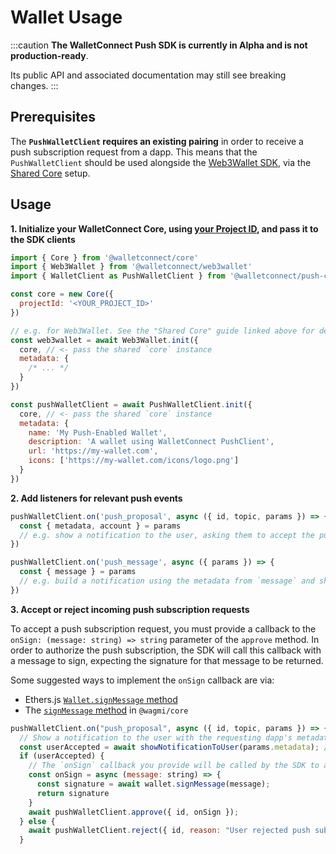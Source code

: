 # Wallet Usage

:::caution
**The WalletConnect Push SDK is currently in Alpha and is not production-ready**.

Its public API and associated documentation may still see breaking changes.
:::

## Prerequisites

The **`PushWalletClient` requires an existing pairing** in order to receive a push subscription request from a dapp.
This means that the `PushWalletClient` should be used alongside the [Web3Wallet SDK](../web3wallet/installation.md), via the [Shared Core](../guides/shared-core.md) setup.

## Usage

**1. Initialize your WalletConnect Core, using [your Project ID](../../cloud/relay.md), and pass it to the SDK clients**

```javascript
import { Core } from '@walletconnect/core'
import { Web3Wallet } from '@walletconnect/web3wallet'
import { WalletClient as PushWalletClient } from '@walletconnect/push-client'

const core = new Core({
  projectId: '<YOUR_PROJECT_ID>'
})

// e.g. for Web3Wallet. See the "Shared Core" guide linked above for details.
const web3wallet = await Web3Wallet.init({
  core, // <- pass the shared `core` instance
  metadata: {
    /* ... */
  }
})

const pushWalletClient = await PushWalletClient.init({
  core, // <- pass the shared `core` instance
  metadata: {
    name: 'My Push-Enabled Wallet',
    description: 'A wallet using WalletConnect PushClient',
    url: 'https://my-wallet.com',
    icons: ['https://my-wallet.com/icons/logo.png']
  }
})
```

**2. Add listeners for relevant push events**

```javascript
pushWalletClient.on('push_proposal', async ({ id, topic, params }) => {
  const { metadata, account } = params
  // e.g. show a notification to the user, asking them to accept the push subscription request.
})

pushWalletClient.on('push_message', async ({ params }) => {
  const { message } = params
  // e.g. build a notification using the metadata from `message` and show to the user.
})
```

**3. Accept or reject incoming push subscription requests**

To accept a push subscription request, you must provide a callback to the `onSign: (message: string) => string` parameter of the `approve` method.
In order to authorize the push subscription, the SDK will call this callback with a message to sign, expecting the signature for that message to be returned.

Some suggested ways to implement the `onSign` callback are via:

- Ethers.js [`Wallet.signMessage` method](https://docs.ethers.org/v5/api/signer/#Signer-signMessage)
- The [`signMessage` method](https://wagmi.sh/core/actions/signMessage) in `@wagmi/core`

```javascript
pushWalletClient.on("push_proposal", async ({ id, topic, params }) => {
  // Show a notification to the user with the requesting dapp's metadata, asking them to accept the push subscription request.
  const userAccepted = await showNotificationToUser(params.metadata); // <- your own handler
  if (userAccepted) {
    // The `onSign` callback you provide will be called by the SDK to authorize the push subscription.
    const onSign = async (message: string) => {
      const signature = await wallet.signMessage(message);
      return signature
    }
    await pushWalletClient.approve({ id, onSign });
  } else {
    await pushWalletClient.reject({ id, reason: "User rejected push subscription request" });
  }
```
